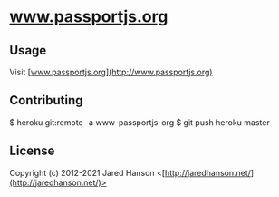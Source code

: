 # www.passportjs.org

## Usage

Visit [www.passportjs.org](http://www.passportjs.org)


## Contributing

$ heroku git:remote -a www-passportjs-org
$ git push heroku master

## License
 
Copyright (c) 2012-2021 Jared Hanson <[http://jaredhanson.net/](http://jaredhanson.net/)>
